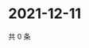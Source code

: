 # 2021-12-11

共 0 条

<!-- BEGIN WEIBO -->
<!-- 最后更新时间 Sat Dec 11 2021 22:13:00 GMT+0800 (China Standard Time) -->

<!-- END WEIBO -->
